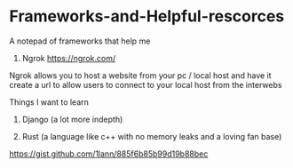 # Frameworks-and-Helpful-rescorces
A notepad of frameworks that help me

1. Ngrok
https://ngrok.com/

Ngrok allows you to host a website from your pc / local host and have it create a url to allow users to connect to your local host from the interwebs

Things I want to learn

1. Django (a lot more indepth)

2. Rust (a language like c++ with no memory leaks and a loving fan base)

https://gist.github.com/1lann/885f6b85b99d19b88bec
